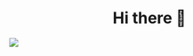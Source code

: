 <div align="center">
<h1 align="center"> Hi there 👋 </h1>
</div>
<img src="https://i.postimg.cc/Jnqzht1H/Portada-github.png">





